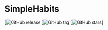 # SimpleHabits

[![GitHub release](https://img.shields.io/github/release/renpen/SimpleHabits.svg)
[![GitHub tag](https://img.shields.io/github/tag/renpen/SimpleHabits.svg)
[![GitHub stars](https://img.shields.io/github/stars/renpen/SimpleHabits.svg)]

